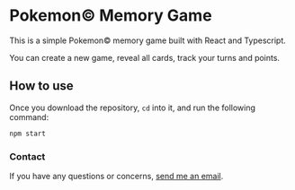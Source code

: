 # Pokemon&copy; Memory Game

This is a simple Pokemon&copy; memory game built with React and Typescript.

You can create a new game, reveal all cards, track your turns and points.

## How to use

Once you download the repository, `cd` into it, and run the following command:

```sh
npm start
```

### Contact

If you have any questions or concerns, [send me an email](mailto:almeielm@sheridancollege.ca).
